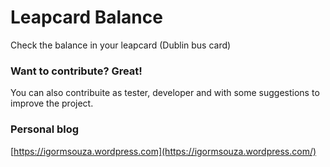 # Leapcard Balance
Check the balance in your leapcard (Dublin bus card)

### Want to contribute? Great!
You can also contribuite as tester, developer and with some suggestions to improve the project.

### Personal blog
[https://igormsouza.wordpress.com](https://igormsouza.wordpress.com/)
